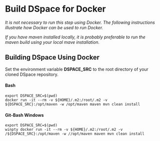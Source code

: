 # Build DSpace for Docker
_It is not necessary to run this step using Docker. The following instructions illustrate how Docker can be used to run Docker._

_If you have maven installed locally, it is probably preferable to run the maven build using your local mave installation._

## Building DSpace Using Docker

Set the environment variable **DSPACE_SRC** to the root directory of your cloned DSpace repository.

#### Bash

```
export DSPACE_SRC=$(pwd)
docker run -it --rm -v ${HOME}/.m2:/root/.m2 -v ${DSPACE_SRC}:/opt/maven -w /opt/maven maven mvn clean install
```

#### Git-Bash Windows

```
export DSPACE_SRC=$(pwd)
winpty docker run -it --rm -v ${HOME}/.m2:/root/.m2 -v /${DSPACE_SRC}:/opt/maven -w //opt/maven maven mvn clean install
```
